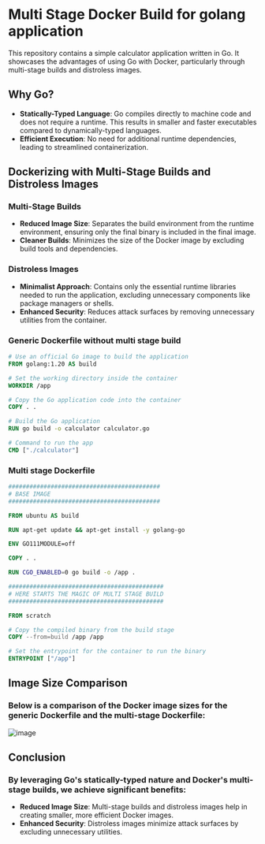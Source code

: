 # Multi Stage Docker Build for golang application

This repository contains a simple calculator application written in Go. It showcases the advantages of using Go with Docker, particularly through multi-stage builds and distroless images.

## Why Go?

- **Statically-Typed Language**: Go compiles directly to machine code and does not require a runtime. This results in smaller and faster executables compared to dynamically-typed languages.
- **Efficient Execution**: No need for additional runtime dependencies, leading to streamlined containerization.

## Dockerizing with Multi-Stage Builds and Distroless Images

### Multi-Stage Builds

- **Reduced Image Size**: Separates the build environment from the runtime environment, ensuring only the final binary is included in the final image.
- **Cleaner Builds**: Minimizes the size of the Docker image by excluding build tools and dependencies.

### Distroless Images

- **Minimalist Approach**: Contains only the essential runtime libraries needed to run the application, excluding unnecessary components like package managers or shells.
- **Enhanced Security**: Reduces attack surfaces by removing unnecessary utilities from the container.

### Generic Dockerfile without multi stage build

```dockerfile
# Use an official Go image to build the application
FROM golang:1.20 AS build

# Set the working directory inside the container
WORKDIR /app

# Copy the Go application code into the container
COPY . .

# Build the Go application
RUN go build -o calculator calculator.go

# Command to run the app
CMD ["./calculator"]
```

### Multi stage Dockerfile

```dockerfile
###########################################
# BASE IMAGE
###########################################

FROM ubuntu AS build

RUN apt-get update && apt-get install -y golang-go

ENV GO111MODULE=off

COPY . .

RUN CGO_ENABLED=0 go build -o /app .

############################################
# HERE STARTS THE MAGIC OF MULTI STAGE BUILD
############################################

FROM scratch

# Copy the compiled binary from the build stage
COPY --from=build /app /app

# Set the entrypoint for the container to run the binary
ENTRYPOINT ["/app"]
```
## Image Size Comparison
### Below is a comparison of the Docker image sizes for the generic Dockerfile and the multi-stage Dockerfile:

![image](https://github.com/user-attachments/assets/5f394b5b-e7dc-4390-af17-3603226e2a61)

## Conclusion

### By leveraging Go's statically-typed nature and Docker's multi-stage builds, we achieve significant benefits:

- **Reduced Image Size**: Multi-stage builds and distroless images help in creating smaller, more efficient Docker images.
- **Enhanced Security**: Distroless images minimize attack surfaces by excluding unnecessary utilities.



